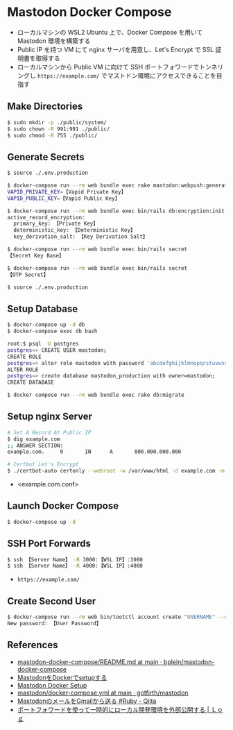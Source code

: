 # Mastodon Docker Compose

- ローカルマシンの WSL2 Ubuntu 上で、Docker Compose を用いて Mastodon 環境を構築する
- Public IP を持つ VM にて nginx サーバを用意し、Let's Encrypt で SSL 証明書を取得する
- ローカルマシンから Public VM に向けて SSH ポートフォワードでトンネリングし `https://example.com/` でマストドン環境にアクセスできることを目指す

## Make Directories

```bash
$ sudo mkdir -p ./public/system/
$ sudo chown -R 991:991 ./public/
$ sudo chmod -R 755 ./public/
```

## Generate Secrets

```bash
$ source ./.env.production

$ docker-compose run --rm web bundle exec rake mastodon:webpush:generate_vapid_key
VAPID_PRIVATE_KEY=【Vapid Private Key】
VAPID_PUBLIC_KEY=【Vapid Public Key】

$ docker-compose run --rm web bundle exec bin/rails db:encryption:init
active_record_encryption:
  primary_key: 【Private Key】
  deterministic_key: 【Deterministic Key】
  key_derivation_salt: 【Key Derivation Salt】

$ docker-compose run --rm web bundle exec bin/rails secret
【Secret Key Base】

$ docker-compose run --rm web bundle exec bin/rails secret
【OTP Secret】

$ source ./.env.production
```

## Setup Database

```bash
$ docker-compose up -d db
$ docker-compose exec db bash

root:$ psql -U postgres
postgres=> CREATE USER mastodon;
CREATE ROLE
postgres=> alter role mastodon with password 'abcdefghijklmnopqrstuvwxyz';
ALTER ROLE
postgres=> create database mastodon_production with owner=mastodon;
CREATE DATABASE

$ docker compose run --rm web bundle exec rake db:migrate
```

## Setup nginx Server

```bash
# Set A Record At Public IP
$ dig example.com
;; ANSWER SECTION:
example.com.     0       IN      A       000.000.000.000

# Certbot Let's Encrypt
$ ./certbot-auto certonly --webroot -w /var/www/html -d example.com -m example@gmail.com --agree-tos -n
```

- <example.com.conf>

## Launch Docker Compose

```bash
$ docker-compose up -d
```

## SSH Port Forwards

```bash
$ ssh 【Server Name】 -R 3000:【WSL IP】:3000
$ ssh 【Server Name】 -R 4000:【WSL IP】:4000
```

- `https://example.com/`

## Create Second User

```bash
$ docker-compose run --rm web bin/tootctl account create "USERNAME" --email="example@gmail.com" --confirmed --role=Owner --approve
New password: 【User Password】
```

## References

- [mastodon-docker-compose/README.md at main · bplein/mastodon-docker-compose](https://github.com/bplein/mastodon-docker-compose/blob/main/README.md)
- [MastodonをDockerでsetupする](https://zenn.dev/pluie/articles/20230212-mastodon-setup)
- [Mastodon Docker Setup](https://gist.github.com/TrillCyborg/84939cd4013ace9960031b803a0590c4#nginx-configuration)
- [mastodon/docker-compose.yml at main · gotfirth/mastodon](https://github.com/gotfirth/mastodon/blob/main/docker-compose.yml)
- [MastodonのメールをGmailから送る #Ruby - Qiita](https://qiita.com/ymmtmdk/items/aa0d300450d370a1eca0)
- [ポートフォワードを使って一時的にローカル開発環境を外部公開する | Ｌｏｇ](https://techlog.mydns.jp/?p=154)
